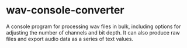 # wav-console-converter
A console program for processing wav files in bulk, including options for adjusting the number of channels and bit depth.  It can also produce raw files and export audio data as a series of text values.
